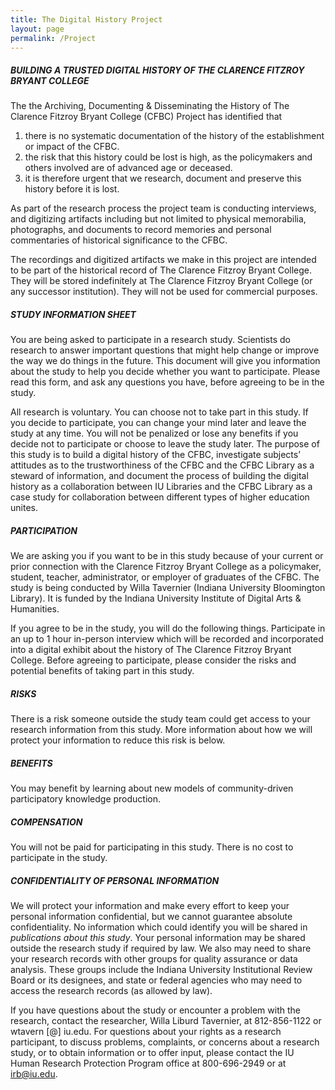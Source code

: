 ```yaml
---
title: The Digital History Project
layout: page
permalink: /Project
---
```


##### BUILDING A TRUSTED DIGITAL HISTORY OF THE CLARENCE FITZROY BRYANT COLLEGE
The the Archiving, Documenting & Disseminating the History of The Clarence Fitzroy Bryant College (CFBC) Project has identified that  
1. there is no systematic documentation of the history of the establishment or impact of the CFBC.  
2. the risk that this history could be lost is high, as the policymakers and others involved are of advanced age or deceased.  
3. it is therefore urgent that we research, document and preserve this history before it is lost. 

As part of the research process the project team is conducting interviews, and digitizing artifacts including but not limited to physical memorabilia, photographs, and documents to record memories and personal commentaries of historical significance to the CFBC. 

The recordings and digitized artifacts we make in this project are intended to be part of the historical record of The Clarence Fitzroy Bryant College. They will be stored indefinitely at The Clarence Fitzroy Bryant College (or any successor institution). They will not be used for commercial purposes. 

##### STUDY INFORMATION SHEET
You are being asked to participate in a research study. Scientists do research to answer important questions that might help change or improve the way we do things in the future. This document will give you information about the study to help you decide whether you want to participate. Please read this form, and ask any questions you have, before agreeing to be in the study.

All research is voluntary. You can choose not to take part in this study. If you decide to participate, you can change your mind later and leave the study at any time. You will not be penalized or lose any benefits if you decide not to participate or choose to leave the study later.
The purpose of this study is to build a digital history of the CFBC, investigate subjects’ attitudes as to the trustworthiness of the CFBC and the CFBC Library as a steward of information, and document the process of building the digital history as a collaboration between IU Libraries and the CFBC Library as a case study for collaboration between different types of higher education unites. 


##### PARTICIPATION
We are asking you if you want to be in this study because of your current or prior connection with the Clarence Fitzroy Bryant College as a policymaker, student, teacher, administrator, or employer of graduates of the CFBC. The study is being conducted by Willa Tavernier (Indiana University Bloomington Library). It is funded by the Indiana University Institute of Digital Arts & Humanities.

If you agree to be in the study, you will do the following things. Participate in an up to 1 hour in-person interview which will be recorded and incorporated into a digital exhibit about the history of The Clarence Fitzroy Bryant College.
Before agreeing to participate, please consider the risks and potential benefits of taking part in this study. 

##### RISKS
There is a risk someone outside the study team could get access to your research information from this study. More information about how we will protect your information to reduce this risk is below.

##### BENEFITS
You may benefit by learning about new models of community-driven participatory knowledge production.

##### COMPENSATION
You will not be paid for participating in this study. There is no cost to participate in the study.

##### CONFIDENTIALITY OF PERSONAL INFORMATION
We will protect your information and make every effort to keep your personal information confidential, but we cannot guarantee absolute confidentiality. No information which could identify you will be shared in *publications about this study*. 
Your personal information may be shared outside the research study if required by law. We also may need to share your research records with other groups for quality assurance or data analysis. These groups include the Indiana University Institutional Review Board or its designees, and state or federal agencies who may need to access the research records (as allowed by law).

If you have questions about the study or encounter a problem with the research, contact the researcher, Willa Liburd Tavernier, at 812-856-1122 or wtavern [@] iu.edu.
For questions about your rights as a research participant, to discuss problems, complaints, or concerns about a research study, or to obtain information or to offer input, please contact the IU Human Research Protection Program office at 800-696-2949 or at irb@iu.edu.

